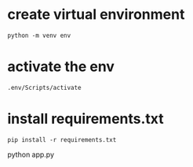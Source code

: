 # create virtual environment 
```
python -m venv env
```

# activate the env
```
.env/Scripts/activate
```

# install requirements.txt 

```
pip install -r requirements.txt
```

python app.py